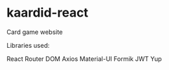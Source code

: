 # kaardid-react

Card game website

Libraries used:

React Router DOM
Axios
Material-UI
Formik
JWT
Yup
